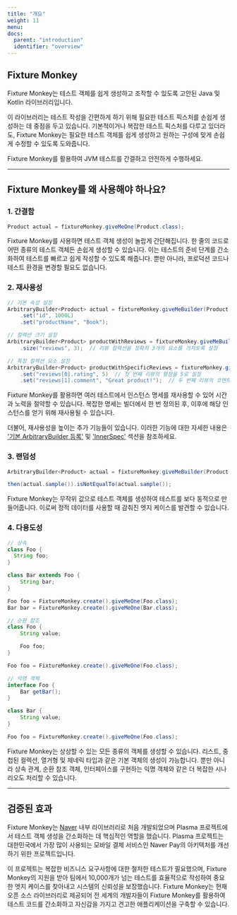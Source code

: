 ```yaml
---
title: "개요"
weight: 11
menu:
docs:
  parent: "introduction"
  identifier: "overview"
---
```


## Fixture Monkey

Fixture Monkey는 테스트 객체를 쉽게 생성하고 조작할 수 있도록 고안된 Java 및 Kotlin 라이브러리입니다.

이 라이브러리는 테스트 작성을 간편하게 하기 위해 필요한 테스트 픽스처를 손쉽게 생성하는 데 중점을 두고 있습니다.
기본적이거나 복잡한 테스트 픽스처를 다루고 있더라도, Fixture Monkey는 필요한 테스트 객체를 쉽게 생성하고 원하는 구성에 맞게 손쉽게 수정할 수 있도록 도와줍니다.

Fixture Monkey를 활용하여 JVM 테스트를 간결하고 안전하게 수행하세요.

---------

## Fixture Monkey를 왜 사용해야 하나요?
### 1. 간결함
```java
Product actual = fixtureMonkey.giveMeOne(Product.class);
```
Fixture Monkey를 사용하면 테스트 객체 생성이 놀랍게 간단해집니다. 한 줄의 코드로 어떤 종류의 테스트 객체든 손쉽게 생성할 수 있습니다.
이는 테스트의 준비 단계를 간소화하여 테스트를 빠르고 쉽게 작성할 수 있도록 해줍니다. 뿐만 아니라, 프로덕션 코드나 테스트 환경을 변경할 필요도 없습니다.

### 2. 재사용성
```java
// 기본 속성 설정
ArbitraryBuilder<Product> actual = fixtureMonkey.giveMeBuilder(Product.class)
    .set("id", 1000L)
    .set("productName", "Book");

// 컬렉션 크기 설정
ArbitraryBuilder<Product> productWithReviews = fixtureMonkey.giveMeBuilder(Product.class)
    .size("reviews", 3);  // 리뷰 컬렉션을 정확히 3개의 요소를 가지도록 설정

// 특정 컬렉션 요소 설정
ArbitraryBuilder<Product> productWithSpecificReviews = fixtureMonkey.giveMeBuilder(Product.class)
    .set("reviews[0].rating", 5)  // 첫 번째 리뷰의 평점을 5로 설정
    .set("reviews[1].comment", "Great product!");  // 두 번째 리뷰의 코멘트 설정
```
Fixture Monkey를 활용하면 여러 테스트에서 인스턴스 명세를 재사용할 수 있어 시간과 노력을 절약할 수 있습니다.
복잡한 명세는 빌더에서 한 번 정의된 후, 이후에 해당 인스턴스를 얻기 위해 재사용될 수 있습니다.

더불어, 재사용성을 높이는 추가 기능들이 있습니다. 이러한 기능에 대한 자세한 내용은 ['기본 ArbitraryBuilder 등록'](../..//fixture-monkey-options/customization-options/#register-a-default-arbitrarybuilder-for-a-given-type) 및 ['InnerSpec'](../..//customizing-objects/innerspec/) 섹션을 참조하세요.

### 3. 랜덤성
```java
ArbitraryBuilder<Product> actual = fixtureMonkey.giveMeBuilder(Product.class);

then(actual.sample()).isNotEqualTo(actual.sample());
```
Fixture Monkey는 무작위 값으로 테스트 객체를 생성하여 테스트를 보다 동적으로 만들어줍니다.
이로써 정적 데이터를 사용할 때 감춰진 엣지 케이스를 발견할 수 있습니다.

### 4. 다용도성
```java
// 상속
class Foo {
  String foo;
}

class Bar extends Foo {
    String bar;
}

Foo foo = FixtureMonkey.create().giveMeOne(Foo.class);
Bar bar = FixtureMonkey.create().giveMeOne(Bar.class);

// 순환 참조
class Foo {
    String value;

    Foo foo;
}

Foo foo = FixtureMonkey.create().giveMeOne(Foo.class);

// 익명 객체
interface Foo {
    Bar getBar();
}

class Bar {
    String value;
}

Foo foo = FixtureMonkey.create().giveMeOne(Foo.class);
```

Fixture Monkey는 상상할 수 있는 모든 종류의 객체를 생성할 수 있습니다. 리스트, 중첩된 컬렉션, 열거형 및 제네릭 타입과 같은 기본 객체의 생성이 가능합니다.
뿐만 아니라 상속 관계, 순환 참조 객체, 인터페이스를 구현하는 익명 객체와 같은 더 복잡한 시나리오도 처리할 수 있습니다.

---------

## 검증된 효과
Fixture Monkey는 [Naver](https://www.navercorp.com/) 내부 라이브러리로 처음 개발되었으며 Plasma 프로젝트에서 테스트 객체 생성을 간소화하는 데 핵심적인 역할을 했습니다.
Plasma 프로젝트는 대한민국에서 가장 많이 사용되는 모바일 결제 서비스인 Naver Pay의 아키텍처를 개선하기 위한 프로젝트입니다.

이 프로젝트는 복잡한 비즈니스 요구사항에 대한 철저한 테스트가 필요했으며, Fixture Monkey의 지원을 받아 팀에서 10,000개가 넘는 테스트를 효율적으로 작성하여 중요한 엣지 케이스를 찾아내고 시스템의 신뢰성을 보장했습니다.
Fixture Monkey는 현재 오픈 소스 라이브러리로 제공되어 전 세계의 개발자들이 Fixture Monkey를 활용하여 테스트 코드를 간소화하고 자신감을 가지고 견고한 애플리케이션을 구축할 수 있습니다.

